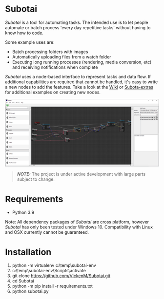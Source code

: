 # Subotai

*Subotai* is a tool for automating tasks. The intended use is to let people automate or batch process 'every day repetitive tasks' without having to know how to code. 

Some example uses are:
* Batch processing folders with images
* Automatically uploading files from a watch folder
* Executing long running processes (rendering, media conversion, etc) and receiving notifications when complete

*Subotai* uses a node-based interface to represent tasks and data flow. If additional capabilities are required that cannot be handled, it's easy to write a new nodes to add the features. Take a look at the [Wiki](../../wiki) or [Subota-extras](https://github.com/VickenM/Subotai-extras) for additional examples on creating new nodes.

![alt text](https://github.com/VickenM/Subotai/blob/master/resources/screenshot.png?raw=true)

> **_NOTE:_** The project is under active development with large parts subject to change. 

# Requirements
* Python 3.9 

Note: All dependency packages of *Subotai* are cross platform, however *Subotai*  has only been tested under Windows 10. Compatibility with Linux and OSX currently cannot be guaranteed. 

# Installation
1. python -m virtualenv c:\temp\subotai-env
2. c:\temp\subotai-env\Scripts\activate
3. git clone https://github.com/VickenM/Subotai.git 
4. cd Subotai
5. python -m pip install -r requirements.txt
6. python subotai.py
